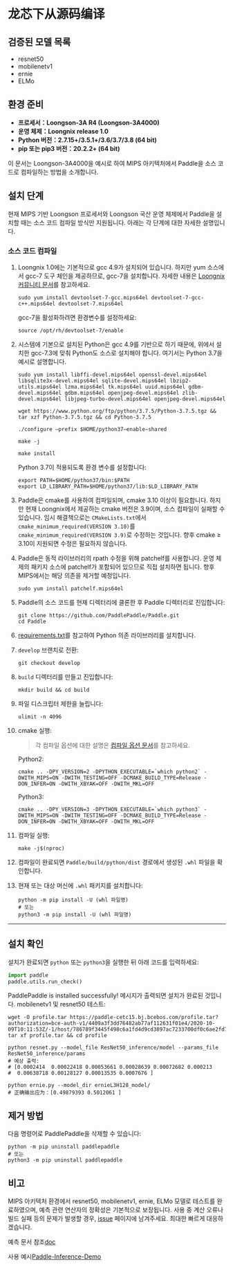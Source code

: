 # **龙芯下从源码编译**

## 검증된 모델 목록

- resnet50
- mobilenetv1
- ernie
- ELMo

## 환경 준비

* **프로세서：Loongson-3A R4 (Loongson-3A4000)**
* **운영 체제：Loongnix release 1.0**
* **Python 버전：2.7.15+/3.5.1+/3.6/3.7/3.8 (64 bit)**
* **pip 또는 pip3 버전：20.2.2+ (64 bit)**

이 문서는 Loongson-3A4000을 예시로 하여 MIPS 아키텍처에서 Paddle을 소스 코드로 컴파일하는 방법을 소개합니다.

## 설치 단계

현재 MIPS 기반 Loongson 프로세서와 Loongson 국산 운영 체제에서 Paddle을 설치할 때는 소스 코드 컴파일 방식만 지원됩니다. 아래는 각 단계에 대한 자세한 설명입니다.

<a name="mips_source"></a>
### **소스 코드 컴파일**

1. Loongnix 1.0에는 기본적으로 gcc 4.9가 설치되어 있습니다. 하지만 yum 소스에서 gcc-7 도구 체인을 제공하므로, gcc-7을 설치합니다. 자세한 내용은 [Loongnix 커뮤니티 문서](http://www.loongnix.org/index.php/Gcc7.3.0)를 참고하세요.

    ```
    sudo yum install devtoolset-7-gcc.mips64el devtoolset-7-gcc-c++.mips64el devtoolset-7.mips64el
    ```

    gcc-7을 활성화하려면 환경변수를 설정하세요:

    ```
    source /opt/rh/devtoolset-7/enable
    ```

2. 시스템에 기본으로 설치된 Python은 gcc 4.9를 기반으로 하기 때문에, 위에서 설치한 gcc-7.3에 맞춰 Python도 소스로 설치해야 합니다. 여기서는 Python 3.7을 예시로 설명합니다.

    ```
    sudo yum install libffi-devel.mips64el openssl-devel.mips64el libsqlite3x-devel.mips64el sqlite-devel.mips64el lbzip2-utils.mips64el lzma.mips64el tk.mips64el uuid.mips64el gdbm-devel.mips64el gdbm.mips64el openjpeg-devel.mips64el zlib-devel.mips64el libjpeg-turbo-devel.mips64el openjpeg-devel.mips64el
    ```

    ```
    wget https://www.python.org/ftp/python/3.7.5/Python-3.7.5.tgz && tar xzf Python-3.7.5.tgz && cd Python-3.7.5
    ```

    ```
    ./configure –prefix $HOME/python37–enable−shared
    ```

    ```
    make -j
    ```

    ```
    make install
    ```

    Python 3.7이 적용되도록 환경 변수를 설정합니다:

    ```
    export PATH=$HOME/python37/bin:$PATH
    export LD_LIBRARY_PATH=$HOME/python37/lib:$LD_LIBRARY_PATH
    ```

3. Paddle은 cmake를 사용하여 컴파일되며, cmake 3.10 이상이 필요합니다. 하지만 현재 Loongnix에서 제공하는 cmake 버전은 3.9이며, 소스 컴파일이 실패할 수 있습니다. 임시 해결책으로는 `CMakeLists.txt`에서 `cmake_minimum_required(VERSION 3.10)`를 `cmake_minimum_required(VERSION 3.9)`로 수정하는 것입니다. 향후 cmake ≥ 3.10이 지원되면 수정은 필요하지 않습니다.

4. Paddle은 동적 라이브러리의 rpath 수정을 위해 patchelf를 사용합니다. 운영 체제의 패키지 소스에 patchelf가 포함되어 있으므로 직접 설치하면 됩니다. 향후 MIPS에서는 해당 의존을 제거할 예정입니다.

    ```
    sudo yum install patchelf.mips64el
    ```

5. Paddle의 소스 코드를 현재 디렉터리에 클론한 후 Paddle 디렉터리로 진입합니다:

    ```
    git clone https://github.com/PaddlePaddle/Paddle.git
    cd Paddle
    ```

6. [requirements.txt](https://github.com/PaddlePaddle/Paddle/blob/develop/python/requirements.txt)를 참고하여 Python 의존 라이브러리를 설치합니다.

7. `develop` 브랜치로 전환:

    ```
    git checkout develop
    ```

8. `build` 디렉터리를 만들고 진입합니다:

    ```
    mkdir build && cd build
    ```

9. 파일 디스크립터 제한을 늘립니다:

    ```
    ulimit -n 4096
    ```

10. cmake 실행:

    > 각 컴파일 옵션에 대한 설명은 [컴파일 옵션 문서](https://www.paddlepaddle.org.cn/documentation/docs/zh/develop/install/Tables.html#Compile)를 참고하세요.

    Python2:

    ```
    cmake .. -DPY_VERSION=2 -DPYTHON_EXECUTABLE=`which python2` -DWITH_MIPS=ON -DWITH_TESTING=OFF -DCMAKE_BUILD_TYPE=Release -DON_INFER=ON -DWITH_XBYAK=OFF -DWITH_MKL=OFF
    ```

    Python3:

    ```
    cmake .. -DPY_VERSION=3 -DPYTHON_EXECUTABLE=`which python3` -DWITH_MIPS=ON -DWITH_TESTING=OFF -DCMAKE_BUILD_TYPE=Release -DON_INFER=ON -DWITH_XBYAK=OFF -DWITH_MKL=OFF
    ```

11. 컴파일 실행:

    ```
    make -j$(nproc)
    ```

12. 컴파일이 완료되면 `Paddle/build/python/dist` 경로에서 생성된 `.whl` 파일을 확인합니다.

13. 현재 또는 대상 머신에 `.whl` 패키지를 설치합니다:

    ```
    python -m pip install -U (whl 파일명)
    # 또는
    python3 -m pip install -U (whl 파일명)
    ```

---

## **설치 확인**

설치가 완료되면 `python` 또는 `python3`을 실행한 뒤 아래 코드를 입력하세요:

```python
import paddle
paddle.utils.run_check()
```
PaddlePaddle is installed successfully! 메시지가 출력되면 설치가 완료된 것입니다.
mobilenetv1 및 resnet50 테스트:
```
wget -O profile.tar https://paddle-cetc15.bj.bcebos.com/profile.tar?authorization=bce-auth-v1/4409a3f3dd76482ab77af112631f01e4/2020-10-09T10:11:53Z/-1/host/786789f3445f498c6a1fd4d9cd3897ac7233700df0c6ae2fd78079eba89bf3fb
tar xf profile.tar && cd profile
```
```
python resnet.py --model_file ResNet50_inference/model --params_file ResNet50_inference/params
# 예상 출력:
# [0.0002414  0.00022418 0.00053661 0.00028639 0.00072682 0.000213
#  0.00638718 0.00128127 0.00013535 0.0007676 ]
```
```
python ernie.py --model_dir ernieL3H128_model/
# 正确输出应为：[0.49879393 0.5012061 ]
```
## **제거 방법**

다음 명령어로 PaddlePaddle을 삭제할 수 있습니다:
```
python -m pip uninstall paddlepaddle
# 또는
python3 -m pip uninstall paddlepaddle
```
## **비고**

MIPS 아키텍처 환경에서 resnet50, mobilenetv1, ernie, ELMo 모델로 테스트를 완료하였으며, 예측 관련 연산자의 정확성은 기본적으로 보장됩니다.
사용 중 계산 오류나 빌드 실패 등의 문제가 발생할 경우, [issue](https://github.com/PaddlePaddle/Paddle/issues) 페이지에 남겨주세요. 최대한 빠르게 대응하겠습니다.

예측 문서 참조[doc](https://www.paddlepaddle.org.cn/documentation/docs/zh/develop/guides/05_inference_deployment/inference/native_infer.html)

사용 예시[Paddle-Inference-Demo](https://github.com/PaddlePaddle/Paddle-Inference-Demo)
